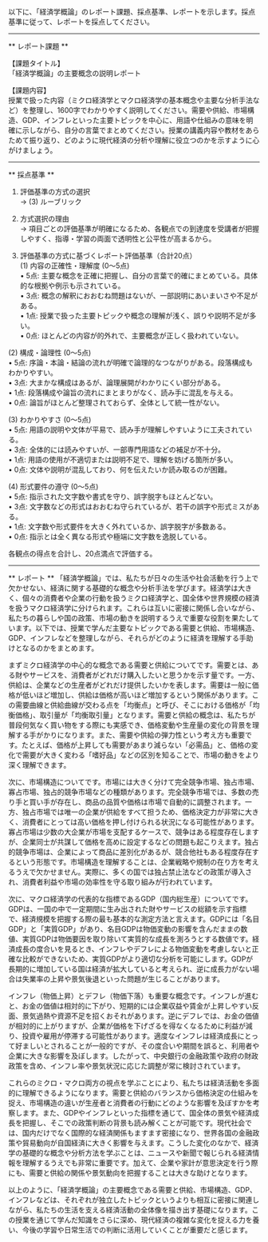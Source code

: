 以下に、「経済学概論」のレポート課題、採点基準、レポートを示します。採点基準に従って、レポートを採点してください。

---------------------------------------
** レポート課題 **

【課題タイトル】  
「経済学概論」の主要概念の説明レポート

【課題内容】  
授業で扱った内容（ミクロ経済学とマクロ経済学の基本概念や主要な分析手法など）を整理し、1600字でわかりやすく説明してください。需要や供給、市場構造、GDP、インフレといった主要トピックを中心に、用語や仕組みの意味を明確に示しながら、自分の言葉でまとめてください。授業の講義内容や教材をあらためて振り返り、どのように現代経済の分析や理解に役立つのかを示すように心がけましょう。

---------------------------------------
** 採点基準 **

1) 評価基準の方式の選択  
→ (3) ルーブリック

2) 方式選択の理由  
→ 項目ごとの評価基準が明確になるため、各観点での到達度を受講者が把握しやすく、指導・学習の両面で透明性と公平性が高まるから。

3) 評価基準の方式に基づくレポート評価基準（合計20点）  
(1) 内容の正確性・理解度 (0〜5点)  
• 5点: 主要な概念を正確に把握し、自分の言葉で的確にまとめている。具体的な根拠や例示も示されている。  
• 3点: 概念の解釈におおむね問題はないが、一部説明にあいまいさや不足がある。  
• 1点: 授業で扱った主要トピックや概念の理解が浅く、誤りや説明不足が多い。  
• 0点: ほとんどの内容が的外れで、主要概念が正しく扱われていない。

(2) 構成・論理性 (0〜5点)  
• 5点: 序論・本論・結論の流れが明確で論理的なつながりがある。段落構成もわかりやすい。  
• 3点: 大まかな構成はあるが、論理展開がわかりにくい部分がある。  
• 1点: 段落構成や論旨の流れにまとまりがなく、読み手に混乱を与える。  
• 0点: 論旨がほとんど整理されておらず、全体として統一性がない。

(3) わかりやすさ (0〜5点)  
• 5点: 用語の説明や文体が平易で、読み手が理解しやすいように工夫されている。  
• 3点: 全体的には読みやすいが、一部専門用語などの補足が不十分。  
• 1点: 用語の使用が不適切または説明不足で、理解を妨げる箇所が多い。  
• 0点: 文体や説明が混乱しており、何を伝えたいか読み取るのが困難。

(4) 形式要件の遵守 (0〜5点)  
• 5点: 指示された文字数や書式を守り、誤字脱字もほとんどない。  
• 3点: 文字数などの形式はおおむね守られているが、若干の誤字や形式ミスがある。  
• 1点: 文字数や形式要件を大きく外れているか、誤字脱字が多数ある。  
• 0点: 指示とは全く異なる形式や極端に文字数を逸脱している。  

各観点の得点を合計し、20点満点で評価する。

---------------------------------------
** レポート **
「経済学概論」では、私たちが日々の生活や社会活動を行う上で欠かせない、経済に関する基礎的な概念や分析手法を学びます。経済学は大きく、個々の消費者や企業の行動を扱うミクロ経済学と、国全体や世界規模の経済を扱うマクロ経済学に分けられます。これらは互いに密接に関係し合いながら、私たちの暮らしや国の政策、市場の動きを説明するうえで重要な役割を果たしています。以下では、授業で学んだ主要なトピックである需要と供給、市場構造、GDP、インフレなどを整理しながら、それらがどのように経済を理解する手助けとなるのかをまとめます。

まずミクロ経済学の中心的な概念である需要と供給についてです。需要とは、ある財やサービスを、消費者がどれだけ購入したいと思うかを示す量です。一方、供給は、企業などの生産者がどれだけ提供したいかを表します。需要は一般に価格が低いほど増加し、供給は価格が高いほど増加するという関係があります。この需要曲線と供給曲線が交わる点を「均衡点」と呼び、そこにおける価格が「均衡価格」、取引量が「均衡取引量」となります。需要と供給の概念は、私たちが普段何気なく買い物をする際にも実感でき、価格変動や生産量の変化の背景を理解する手がかりになります。また、需要や供給の弾力性という考え方も重要です。たとえば、価格が上昇しても需要があまり減らない「必需品」と、価格の変化で需要が大きく変わる「嗜好品」などの区別を知ることで、市場の動きをより深く理解できます。

次に、市場構造についてです。市場には大きく分けて完全競争市場、独占市場、寡占市場、独占的競争市場などの種類があります。完全競争市場では、多数の売り手と買い手が存在し、商品の品質や価格は市場で自動的に調整されます。一方、独占市場では唯一の企業が供給をすべて担うため、価格決定力が非常に大きく、消費者にとっては高い価格を押し付けられる状況になる可能性があります。寡占市場は少数の大企業が市場を支配するケースで、競争はある程度存在しますが、企業同士が共謀して価格を高めに設定するなどの問題も起こりえます。独占的競争市場は、企業によって商品に差別化があるが、競合他社もある程度存在するという形態です。市場構造を理解することは、企業戦略や規制の在り方を考えるうえで欠かせません。実際に、多くの国では独占禁止法などの政策が導入され、消費者利益や市場の効率性を守る取り組みが行われています。

次に、マクロ経済学の代表的な指標であるGDP（国内総生産）についてです。GDPは、一国の中で一定期間に生み出された財やサービスの総額を示す指標で、経済規模を把握する際の最も基本的な測定方法と言えます。GDPには「名目GDP」と「実質GDP」があり、名目GDPは物価変動の影響を含んだままの数値、実質GDPは物価要因を取り除いて実質的な成長を測ろうとする数値です。経済成長の度合いを見るとき、インフレやデフレによる物価変動を考慮しないと正確な比較ができないため、実質GDPがより適切な分析を可能にします。GDPが長期的に増加している国は経済が拡大していると考えられ、逆に成長力がない場合は失業率の上昇や景気後退といった問題が生じることがあります。

インフレ（物価上昇）とデフレ（物価下落）も重要な概念です。インフレが進むと、お金の価値は相対的に下がり、短期的には企業収益や賃金が上昇しやすい反面、景気過熱や資源不足を招くおそれがあります。逆にデフレでは、お金の価値が相対的に上がりますが、企業が価格を下げざるを得なくなるために利益が減り、投資や雇用が停滞する可能性があります。適度なインフレは経済成長にとって好ましいとされることが一般的ですが、その度合いや期間を誤ると、利用者や企業に大きな影響を及ぼします。したがって、中央銀行の金融政策や政府の財政政策を含め、インフレ率や景気状況に応じた調整が常に検討されています。

これらのミクロ・マクロ両方の視点を学ぶことにより、私たちは経済活動を多面的に理解できるようになります。需要と供給のバランスから価格決定の仕組みを捉え、市場構造の違いが生産者と消費者の行動にどのような影響を及ぼすかを考察します。また、GDPやインフレといった指標を通じて、国全体の景気や経済成長を把握し、そこでの政策判断の背景も読み解くことが可能です。現代社会では、国内だけでなく国際的な経済関係もますます密接になり、世界各国の金融政策や貿易動向が自国経済に大きく影響を与えます。こうした変化のなかで、経済学の基礎的な概念や分析方法を学ぶことは、ニュースや新聞で報じられる経済情報を理解するうえでも非常に重要です。加えて、企業や家計が意思決定を行う際にも、需要と供給の関係や景気動向を把握することは大きな助けとなります。

以上のように、「経済学概論」の主要概念である需要と供給、市場構造、GDP、インフレなどは、それぞれが独立したトピックというよりも相互に密接に関連しながら、私たちの生活を支える経済活動の全体像を描き出す基礎になります。この授業を通じて学んだ知識をさらに深め、現代経済の複雑な変化を捉える力を養い、今後の学習や日常生活での判断に活用していくことが重要だと感じます。

